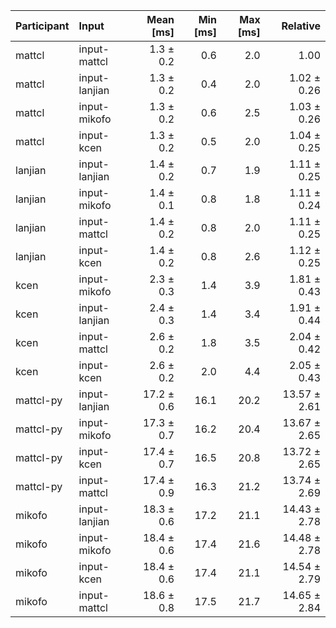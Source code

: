 | Participant | Input | Mean [ms] | Min [ms] | Max [ms] | Relative |
|:---|:---|---:|---:|---:|---:|
| mattcl | input-mattcl | 1.3 ± 0.2 | 0.6 | 2.0 | 1.00 |
| mattcl | input-lanjian | 1.3 ± 0.2 | 0.4 | 2.0 | 1.02 ± 0.26 |
| mattcl | input-mikofo | 1.3 ± 0.2 | 0.6 | 2.5 | 1.03 ± 0.26 |
| mattcl | input-kcen | 1.3 ± 0.2 | 0.5 | 2.0 | 1.04 ± 0.25 |
| lanjian | input-lanjian | 1.4 ± 0.2 | 0.7 | 1.9 | 1.11 ± 0.25 |
| lanjian | input-mikofo | 1.4 ± 0.1 | 0.8 | 1.8 | 1.11 ± 0.24 |
| lanjian | input-mattcl | 1.4 ± 0.2 | 0.8 | 2.0 | 1.11 ± 0.25 |
| lanjian | input-kcen | 1.4 ± 0.2 | 0.8 | 2.6 | 1.12 ± 0.25 |
| kcen | input-mikofo | 2.3 ± 0.3 | 1.4 | 3.9 | 1.81 ± 0.43 |
| kcen | input-lanjian | 2.4 ± 0.3 | 1.4 | 3.4 | 1.91 ± 0.44 |
| kcen | input-mattcl | 2.6 ± 0.2 | 1.8 | 3.5 | 2.04 ± 0.42 |
| kcen | input-kcen | 2.6 ± 0.2 | 2.0 | 4.4 | 2.05 ± 0.43 |
| mattcl-py | input-lanjian | 17.2 ± 0.6 | 16.1 | 20.2 | 13.57 ± 2.61 |
| mattcl-py | input-mikofo | 17.3 ± 0.7 | 16.2 | 20.4 | 13.67 ± 2.65 |
| mattcl-py | input-kcen | 17.4 ± 0.7 | 16.5 | 20.8 | 13.72 ± 2.65 |
| mattcl-py | input-mattcl | 17.4 ± 0.9 | 16.3 | 21.2 | 13.74 ± 2.69 |
| mikofo | input-lanjian | 18.3 ± 0.6 | 17.2 | 21.1 | 14.43 ± 2.78 |
| mikofo | input-mikofo | 18.4 ± 0.6 | 17.4 | 21.6 | 14.48 ± 2.78 |
| mikofo | input-kcen | 18.4 ± 0.6 | 17.4 | 21.1 | 14.54 ± 2.79 |
| mikofo | input-mattcl | 18.6 ± 0.8 | 17.5 | 21.7 | 14.65 ± 2.84 |

